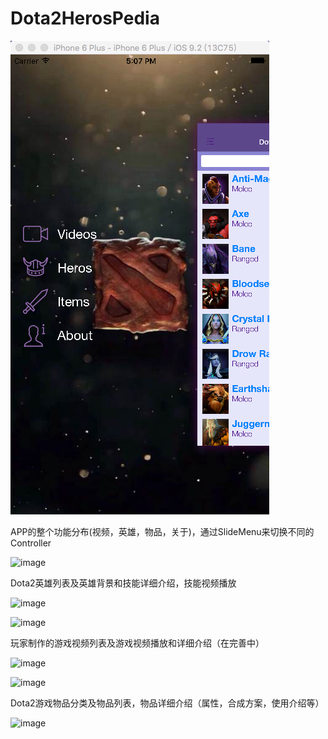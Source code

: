 # Dota2HerosPedia

![image](https://github.com/haifuyun/Dota2HerosPedia/blob/master/ShowGIF/slideMenu.png?raw=true)

APP的整个功能分布(视频，英雄，物品，关于)，通过SlideMenu来切换不同的Controller

![image](https://github.com/haifuyun/Dota2HerosPedia/blob/master/ShowGIF/06.gif?raw=true)


Dota2英雄列表及英雄背景和技能详细介绍，技能视频播放


![image](https://github.com/haifuyun/Dota2HerosPedia/blob/master/ShowGIF/01.gif?raw=true)

![image](https://github.com/haifuyun/Dota2HerosPedia/blob/master/ShowGIF/02.gif?raw=true)

玩家制作的游戏视频列表及游戏视频播放和详细介绍（在完善中）

![image](https://github.com/haifuyun/Dota2HerosPedia/blob/master/ShowGIF/03.gif?raw=true)

![image](https://github.com/haifuyun/Dota2HerosPedia/blob/master/ShowGIF/04.gif?raw=true)

Dota2游戏物品分类及物品列表，物品详细介绍（属性，合成方案，使用介绍等）

![image](https://github.com/haifuyun/Dota2HerosPedia/blob/master/ShowGIF/05.gif?raw=true)




